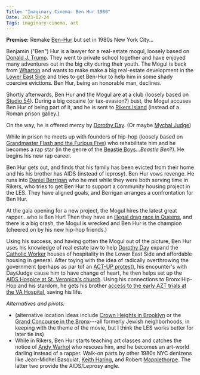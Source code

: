 ```yaml
---
Title: "Imaginary Cinema: Ben Hur 1980"
Date: 2023-02-24
Tags: imaginary-cinema, art
---
```

**Premise:**  Remake [Ben-Hur](https://en.wikipedia.org/wiki/Ben-Hur_(1959_film)) but set in 1980s New York City...

Benjamin ("Ben") Hur is a lawyer for a real-estate mogul, loosely based on [Donald J. Trump](https://en.wikipedia.org/wiki/Donald_Trump).  They went to private school together and have enjoyed many adventures out in the big city during their youth.  The Mogul is back from [Wharton](https://en.wikipedia.org/wiki/Wharton_School_of_the_University_of_Pennsylvania) and wants to make make a big real-estate development in the [Lower East Side](https://en.wikipedia.org/wiki/Lower_East_Side) and tries to get Ben-Hur to help him in some shady coercive evictions.  Ben Hur, being an honorable man, declines.
 
Shortly afterwards, Ben Hur and the Mogul are at a club (loosely based on [Studio 54](https://en.wikipedia.org/wiki/Studio_54)).  During a big cocaine (or tax-evasion?) bust, the Mogul accuses Ben Hur of being part of it, and he is sent to  [Rikers Island](https://en.wikipedia.org/wiki/Rikers_Island) (instead of a Roman prison galley.)

On the way, he is offered mercy by [Dorothy Day](https://en.wikipedia.org/wiki/Dorothy_Day). (Or maybe [Mychal Judge](https://en.wikipedia.org/wiki/Mychal_Judge))

While in prison he meets up with founders of hip-hop (loosely based on [Grandmaster Flash and the Furious Five](https://en.wikipedia.org/wiki/Grandmaster_Flash_and_the_Furious_Five)) who rehabilitate him and he becomes a rap star (in the genre of the [Beastie Boys](https://en.wikipedia.org/wiki/Beastie_Boys)...*Beastie Ben*?).  He begins his new rap career.

Ben Hur gets out, and finds that his family has been evicted from their home and his
his brother has AIDS (instead of leprosy). Ben Hur vows revenge.  He runs into [Daniel Berrigan](https://en.wikipedia.org/wiki/Daniel_Berrigan) who he met while they were both serving time in Rikers, who tries to get Ben Hur to support a community housing project in the LES. They have aligned goals, and Berrigan arranges a confrontation for Ben Hur. 

At the gala opening for a new project, the Mogul hires the latest great rapper...who is Ben Hur! Then they have an [illegal drag race in Queens](https://nypost.com/2019/10/26/inside-look-at-the-deadly-illegal-world-of-new-york-street-racing/), and there is a big crash, the Mogul is wrecked and Ben Hur is the champion (cheered on by his new hip-hop friends.)  

Using his success, and having gotten the Mogul out of the picture, Ben Hur uses his knowledge of real estate law to help [Dorothy Day](https://en.wikipedia.org/wiki/Dorothy_Day) expand the [Catholic Worker](https://en.wikipedia.org/wiki/Catholic_Worker_Movement) houses of hospitality in the Lower East Side and affordable housing in general.  After toying with the idea of radically overthrowing the government (perhaps as par tof an [ACT-UP protest](https://en.wikipedia.org/wiki/ACT_UP)), his encounter's with Day/Judge cause him to have change of heart, he then helps set up the [AIDS Hospice at St. Veronica's church](https://www.nyclgbtsites.org/site/village-aids-memorial-at-st-veronicas-roman-catholic-church/).  Using his connections to Bronx Hip-Hop and his stardom, he gets his brother [access to the early AZT trials at the VA Hospital](http://www.laguardiawagnerarchive.lagcc.cuny.edu/FILES_DOC/Koch_FILES/ORAL_HISTORY/08.100.0036V0036.PDF), saving his life. 

*Alternatives and pivots:*  
* (alternative location ideas include [Crown Heights in Brooklyn](https://en.wikipedia.org/wiki/Crown_Heights,_Brooklyn) or the [Grand Concourse in the Bronx](https://en.wikipedia.org/wiki/Grand_Concourse_(Bronx))---all formerly Jewish neighborhoods, in keeping with the theme of the movie, but I think the LES works better for later tie ins)
* While in Rikers, Ben Hur starts teaching art classes and catches the notice of [Andy Warhol](https://en.wikipedia.org/wiki/Andy_Warhol) who rescues him, and he becomes an art-world darling instead of a rapper.  Walk-on parts by other 1980s NYC denizens like Jean-Michel Basquiat, [Keith Haring](https://en.wikipedia.org/wiki/Keith_Haring), and Robert [Mapplethorpe](https://en.wikipedia.org/wiki/Robert_Mapplethorpe).  The latter two provide the AIDS/Leprosy angle.
